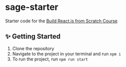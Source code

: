 # sage-starter

Starter code for the <a href="https://www.youtube.com/watch?v=zx6GRScq93U">Build React.js from Scratch Course</a>

## :sparkles: Getting Started
1) Clone the repository
2) Navigate to the project in your terminal and run `npm i`
3) To run the project, run `npm run start`

